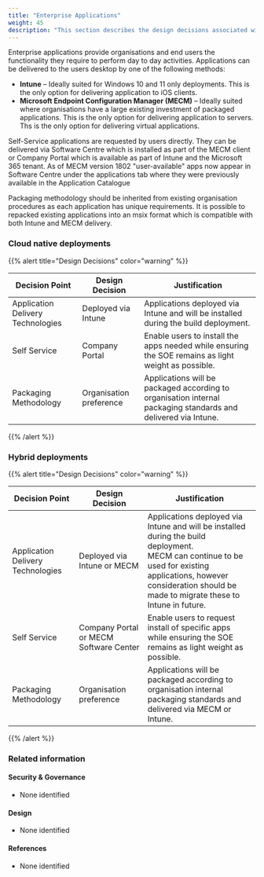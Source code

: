 ```yaml
---
title: "Enterprise Applications"
weight: 45
description: "This section describes the design decisions associated with enterprise applications on Windows 10 and 11 endpoints configured according to guidance in ASD's Blueprint for Secure Cloud."
---
```


Enterprise applications provide organisations and end users the functionality they require to perform day to day activities. Applications can be delivered to the users desktop by one of the following methods:

* **Intune** – Ideally suited for Windows 10 and 11 only deployments. This is the only option for delivering application to iOS clients.
* **Microsoft Endpoint Configuration Manager (MECM)** – Ideally suited where organisations have a large existing investment of packaged applications. This is the only option for delivering application to servers. Ths is the only option for delivering virtual applications. 

Self-Service applications are requested by users directly. They can be delivered via Software Centre which is installed as part of the MECM client or Company Portal which is available as part of Intune and the Microsoft 365 tenant. As of MECM version 1802 "user-available" apps now appear in Software Centre under the applications tab where they were previously available in the Application Catalogue

Packaging methodology should be inherited from existing organisation procedures as each application has unique requirements. It is possible to repacked existing applications into an msix format which is compatible with both Intune and MECM delivery.

### Cloud native deployments

{{% alert title="Design Decisions" color="warning" %}}

| Decision Point                    | Design Decision         | Justification                                                                                                  |
|-----------------------------------|-------------------------|----------------------------------------------------------------------------------------------------------------|
| Application Delivery Technologies | Deployed via Intune     | Applications deployed via Intune and will be installed during the build deployment.                            |
| Self Service                      | Company Portal          | Enable users to install the apps needed while ensuring the SOE remains as light weight as possible.             |
| Packaging Methodology             | Organisation preference | Applications will be packaged according to organisation internal packaging standards and delivered via Intune. |

{{% /alert %}}

### Hybrid deployments

{{% alert title="Design Decisions" color="warning" %}}

| Decision Point                    | Design Decision                        | Justification                                                                                                                                                                                                             |
|-----------------------------------|----------------------------------------|---------------------------------------------------------------------------------------------------------------------------------------------------------------------------------------------------------------------------|
| Application Delivery Technologies | Deployed via Intune or MECM            | Applications deployed via Intune and will be installed during the build deployment.<br>MECM can continue to be used for existing applications, however consideration should be made to migrate these to Intune in future. |
| Self Service                      | Company Portal or MECM Software Center | Enable users to request install of specific apps while ensuring the SOE remains as light weight as possible.                                                                                                               |
| Packaging Methodology             | Organisation preference                | Applications will be packaged according to organisation internal packaging standards and delivered via MECM or Intune.                                                                                                    |

{{% /alert %}}

### Related information

#### Security & Governance

* None identified

#### Design

* None identified

#### References

* None identified